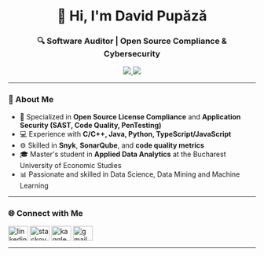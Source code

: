 <h1 align="center">👋 Hi, I'm David Pupăză</h1>
<h3 align="center">🔍 Software Auditor | Open Source Compliance & Cybersecurity</h3>

<p align="center">
  <a href="https://www.linkedin.com/in/davidpupaza/" target="_blank">
    <img src="https://img.shields.io/badge/LinkedIn-0A66C2?style=for-the-badge&logo=linkedin&logoColor=white" />
  </a>
  <a href="mailto:davidpupaza3@gmail.com">
    <img src="https://img.shields.io/badge/Email-davidpupaza3%40gmail.com-red?style=for-the-badge&logo=gmail&logoColor=white" />
  </a>
</p>

---

### 💼 About Me
- 🧠 Specialized in **Open Source License Compliance** and **Application Security (SAST, Code Quality, PenTesting)**  
- 💻 Experience with **C/C++, Java, Python, TypeScript/JavaScript**  
- ⚙️ Skilled in **Snyk**, **SonarQube**, and **code quality metrics**  
- 🎓 Master's student in **Applied Data Analytics** at the Bucharest University of Economic Studies
- 📊 Passionate and skilled in Data Science, Data Mining and Machine Learning 

---

### 🌐 Connect with Me
<p align="left">
  <a href="https://linkedin.com/in/davidpupaza" target="blank"><img align="center" src="https://cdn.jsdelivr.net/gh/devicons/devicon/icons/linkedin/linkedin-original.svg" alt="linkedin" height="30" width="40" /></a>
  <a href="https://stackoverflow.com/users/17934709" target="blank"><img align="center" src="https://cdn.jsdelivr.net/gh/devicons/devicon/icons/stackoverflow/stackoverflow-original.svg" alt="stackoverflow" height="30" width="40" /></a>
  <a href="https://www.kaggle.com/davidpupaza" target="blank"><img align="center" src="https://cdn.jsdelivr.net/gh/devicons/devicon/icons/kaggle/kaggle-original.svg" alt="kaggle" height="30" width="40" /></a>
  <a href="mailto:davidpupaza3@gmail.com"><img align="center" src="https://cdn.jsdelivr.net/gh/devicons/devicon/icons/google/google-original.svg" alt="gmail" height="30" width="40" /></a>
</p>

---
